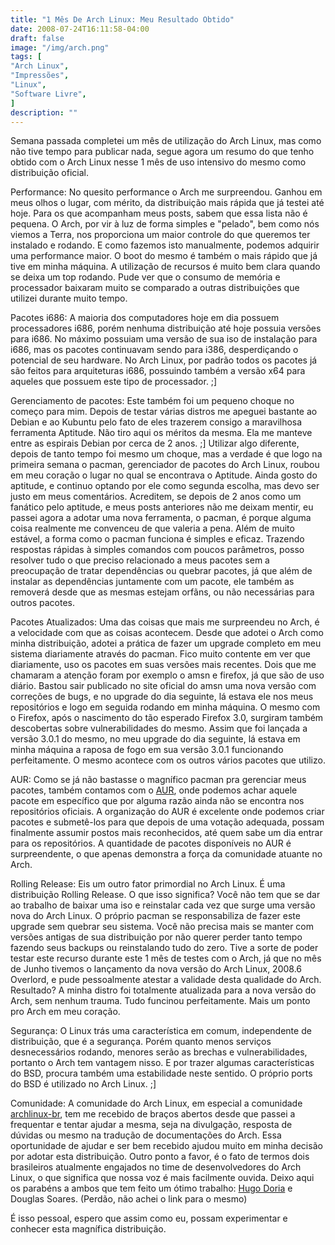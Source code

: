 ```yaml
---
title: "1 Mês De Arch Linux: Meu Resultado Obtido"
date: 2008-07-24T16:11:58-04:00
draft: false
image: "/img/arch.png"
tags: [
"Arch Linux",
"Impressões",
"Linux",
"Software Livre",
]
description: ""
---
```

Semana passada completei um mês de utilização do Arch Linux, mas como não tive tempo para publicar nada, segue agora um resumo do que tenho obtido com o Arch Linux nesse 1 mês de uso intensivo do mesmo como distribuição oficial.




Performance: No quesito performance o Arch me surpreendou. Ganhou em meus olhos o lugar, com mérito, da distribuição mais rápida que já testei até hoje. Para os que acompanham meus posts, sabem que essa lista não é pequena. O Arch, por vir à luz de forma simples e "pelado", bem como nós viemos a Terra, nos proporciona um maior controle do que queremos ter instalado e rodando. E como fazemos isto manualmente, podemos adquirir uma performance maior. O boot do mesmo é também o mais rápido que já tive em minha máquina. A utilização de recursos é muito bem clara quando se deixa um top rodando. Pude ver que o consumo de memória e processador baixaram muito se comparado a outras distribuições que utilizei durante muito tempo.




Pacotes i686: A maioria dos computadores hoje em dia possuem processadores i686, porém nenhuma distribuição até hoje possuia versões para i686. No máximo possuiam uma versão de sua iso de instalação para i686, mas os pacotes continuavam sendo para i386, desperdiçando o potencial de seu hardware. No Arch Linux, por padrão todos os pacotes já são feitos para arquiteturas i686, possuindo também a versão x64 para aqueles que possuem este tipo de processador. ;]




Gerenciamento de pacotes: Este também foi um pequeno choque no começo para mim. Depois de testar várias distros me apeguei bastante ao Debian e ao Kubuntu pelo fato de eles trazerem consigo a maravilhosa ferramenta Aptitude. Não tiro aqui os méritos da mesma. Ela me manteve entre as espirais Debian por cerca de 2 anos. ;] Utilizar algo diferente, depois de tanto tempo foi mesmo um choque, mas a verdade é que logo na primeira semana o pacman, gerenciador de pacotes do Arch Linux, roubou em meu coração o lugar no qual se encontrava o Aptitude. Ainda gosto do aptitude, e continuo optando por ele como segunda escolha, mas devo ser justo em meus comentários. Acreditem, se depois de 2 anos como um fanático pelo aptitude, e meus posts anteriores não me deixam mentir, eu passei agora a adotar uma nova ferramenta, o pacman, é porque alguma coisa realmente me convenceu de que valeria a pena. Além de muito estável, a forma como o pacman funciona é simples e eficaz. Trazendo respostas rápidas à simples comandos com poucos parâmetros, posso resolver tudo o que preciso relacionado a meus pacotes sem a preocupação de tratar dependências ou quebrar pacotes, já que além de instalar as dependências juntamente com um pacote, ele também as removerá desde que as mesmas estejam orfãns, ou não necessárias para outros pacotes.  


Pacotes Atualizados: Uma das coisas que mais me surpreendeu no Arch, é a velocidade com que as coisas acontecem. Desde que adotei o Arch como minha distribuição, adotei a prática de fazer um upgrade completo em meu sistema diariamente através do pacman. Fico muito contente em ver que diariamente, uso os pacotes em suas versões mais recentes. Dois que me chamaram a atenção foram por exemplo o amsn e firefox, já que são de uso diário. Bastou sair publicado no site oficial do amsn uma nova versão com correções de bugs, e no upgrade do dia seguinte, lá estava ele nos meus repositórios e logo em seguida rodando em minha máquina. O mesmo com o Firefox, após o nascimento do tão esperado Firefox 3.0, surgiram também descobertas sobre vulnerabilidades do mesmo. Assim que foi lançada a versão 3.0.1 do mesmo, no meu upgrade do dia seguinte, lá estava em minha máquina a raposa de fogo em sua versão 3.0.1 funcionando perfeitamente. O mesmo acontece com os outros vários pacotes que utilizo.




AUR: Como se já não bastasse o magnífico pacman pra gerenciar meus pacotes, também contamos com o [AUR](https://aur.archlinux.org/), onde podemos achar aquele pacote em específico que por alguma razão ainda não se encontra nos repositórios oficiais. A organização do AUR é excelente onde podemos criar pacotes e submetê-los para que depois de uma votação adequada, possam finalmente assumir postos mais reconhecidos, até quem sabe um dia entrar para os repositórios. A quantidade de pacotes disponíveis no AUR é surpreendente, o que apenas demonstra a força da comunidade atuante no Arch.  



Rolling Release: Eis um outro fator primordial no Arch Linux. É uma distribuição Rolling Release. O que isso significa? Você não tem que se dar ao trabalho de baixar uma iso e reinstalar cada vez que surge uma versão nova do Arch Linux. O próprio pacman se responsabiliza de fazer este upgrade sem quebrar seu sistema. Você não precisa mais se manter com versões antigas de sua distribuição por não querer perder tanto tempo fazendo seus backups ou reinstalando tudo do zero. Tive a sorte de poder testar este recurso durante este 1 mês de testes com o Arch, já que no mês de Junho tivemos o lançamento da nova versão do Arch Linux, 2008.6 Overlord, e pude pessoalmente atestar a validade desta qualidade do Arch. Resultado? A minha distro foi totalmente atualizada para a nova versão do Arch, sem nenhum trauma. Tudo funcinou perfeitamente. Mais um ponto pro Arch em meu coração.  


Segurança: O Linux trás uma característica em comum, independente de distribuição, que é a segurança. Porém quanto menos serviços desnecessários rodando, menores serão as brechas e vulnerabilidades, portanto o Arch tem vantagem nisso. E por trazer algumas características do BSD, procura também uma estabilidade neste sentido. O próprio ports do BSD é utilizado no Arch Linux. ;]




Comunidade: A comunidade do Arch Linux, em especial a comunidade [archlinux-br](https://archlinux-br.org/), tem me recebido de braços abertos desde que passei a frequentar e tentar ajudar a mesma, seja na divulgação, resposta de dúvidas ou mesmo na tradução de documentações do Arch. Essa oportunidade de ajudar e ser bem recebido ajudou muito em minha decisão por adotar esta distribuição. Outro ponto a favor, é o fato de termos dois brasileiros atualmente engajados no time de desenvolvedores do Arch Linux, o que significa que nossa voz é mais facilmente ouvida. Deixo aqui os parabéns a ambos que tem feito um ótimo trabalho: [Hugo Doria](https://hdoria.archlinux-br.org/blog) e Douglas Soares. (Perdão, não achei o link para o mesmo)




É isso pessoal, espero que assim como eu, possam experimentar e conhecer esta magnífica distribuição.
